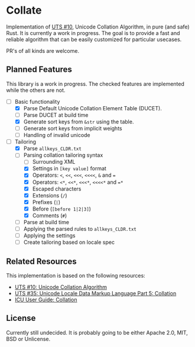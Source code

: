 # Collate

Implementation of [UTS #10](https://www.unicode.org/reports/tr10/), Unicode
Collation Algorithm, in pure (and safe) Rust. It is currently a work in
progress. The goal is to provide a fast and reliable algorithm that can be
easily customized for particular usecases.

PR's of all kinds are welcome.

## Planned Features

This library is a work in progress. The checked features are implemented while
the others are not.

- [ ] Basic functionality
  - [x] Parse Default Unicode Collation Element Table (DUCET).
  - [ ] Parse DUCET at build time
  - [x] Generate sort keys from `&str` using the table.
  - [ ] Generate sort keys from implicit weights
  - [ ] Handling of invalid unicode
- [ ] Tailoring
  - [x] Parse `allkeys_CLDR.txt`
  - [ ] Parsing collation tailoring syntax
    - [ ] Surrounding XML
    - [x] Settings in `[key value]` format
    - [x] Operators: `<`, `<<`, `<<<`, `<<<<`, `&` and `=`
    - [x] Operators: `<*`, `<<*`, `<<<*`, `<<<<*` and `=*`
    - [x] Escaped characters
    - [x] Extensions (`/`)
    - [x] Prefixes (`|`)
    - [x] Before (`[before 1|2|3]`)
    - [x] Comments (`#`)
  - [ ] Parse at build time
  - [ ] Applying the parsed rules to `allkeys_CLDR.txt`
  - [ ] Applying the settings
  - [ ] Create tailoring based on locale spec

## Related Resources

This implementation is based on the following resources:

- [UTS #10: Unicode Collation Algorithm](https://www.unicode.org/reports/tr10)
- [UTS #35: Unicode Locale Data Markup Language Part 5: Collation](https://www.unicode.org/reports/tr35/tr35-collation.html)
- [ICU User Guide: Collation](https://unicode-org.github.io/icu/userguide/collation/)

## License

Currently still undecided. It is probably going to be either Apache 2.0, MIT,
BSD or Unlicense.
